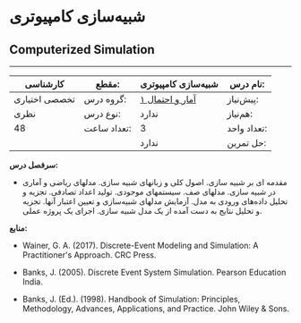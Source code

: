# شبیه‌سازی کامپیوتری
## Computerized Simulation
_______________________________________________________________________________
| کارشناسی      | مقطع:       | شبیه‌سازی کامپیوتری                                        | نام درس:    |
| ------------- | ----------- | ---------------------------------------------------------- | ----------- |
| تخصصی اختیاری | گروه درس:   | [آمار و احتمال ۱](../base/Probability-and-Statistics-I.md) | پیش‌نیاز:   |
| نظری          | نوع درس:    | ندارد                                                      | هم‌نیاز:    |
| 48            | تعداد ساعت: | 3                                                          | تعداد واحد: |
|               |             |  ندارد                                                     | حل تمرین:   |

**سرفصل درس:**


- مقدمه ای بر شبیه سازی. اصول کلی و زبانهای شبیه سازی. مدلهای ریاضی و آماری در شبیه سازی. مدلهای صف. سیستمهای موجودی. تولید اعداد تصادفی. تجزیه و تحلیل داده‌های ورودی به مدل. آزمایش مدلهای شبیه‌سازی و تعیین اعتبار آنها. تجزیه و تحلیل نتایج به دست آمده از یک مدل شبیه سازی. اجرای یک پروژه عملی.


**منابع:**


- Wainer, G. A. (2017). Discrete-Event Modeling and Simulation: A Practitioner's Approach. CRC Press.

- Banks, J. (2005). Discrete Event System Simulation. Pearson Education India.

- Banks, J. (Ed.). (1998). Handbook of Simulation: Principles, Methodology, Advances, Applications, and Practice. John Wiley & Sons.
